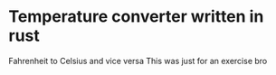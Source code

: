 # Temperature converter written in rust
Fahrenheit to Celsius and vice versa
This was just for an exercise bro
